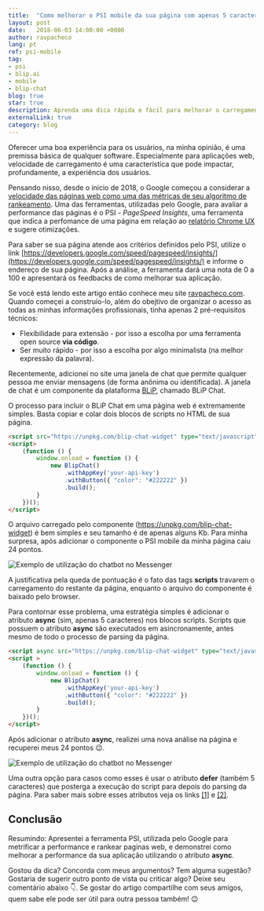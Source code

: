 ```yaml
---
title:  "Como melhorar o PSI mobile da sua página com apenas 5 caracteres."
layout: post
date:   2018-06-03 14:00:00 +0000
author: ravpacheco
lang: pt
ref: psi-mobile
tag: 
- psi
- blip.ai
- mobile
- blip-chat
blog: true
star: true
description: Aprenda uma dica rápida e fácil para melhorar o carregamento e o PSI de sua página web
externalLink: true
category: blog
---
```


Oferecer uma boa experiência para os usuários, na minha opinião, é uma premissa básica de qualquer software. Especialmente para aplicações web, velocidade de carregamento é uma característica que pode impactar, profundamente, a experiência dos usuários.

Pensando nisso, desde o início de 2018, o Google começou a considerar a [velocidade das páginas web como uma das métricas de seu algoritmo de rankeamento](https://webmasters.googleblog.com/2018/01/using-page-speed-in-mobile-search.html?hl=pt-BR&utm_source=PSI&utm_medium=incoming-link&utm_campaign=PSI). Uma das ferramentas, utilizadas pelo Google, para avaliar a performance das páginas é o PSI - _PageSpeed Insights_, uma ferramenta que indica a perfomance de uma página em relação ao [relatório Chrome UX](https://developers.google.com/web/tools/chrome-user-experience-report/) e sugere otimizações.

Para saber se sua página atende aos critérios definidos pelo PSI, utilize o link [https://developers.google.com/speed/pagespeed/insights/](https://developers.google.com/speed/pagespeed/insights/) e informe o endereço de sua página. Após a análise, a ferramenta dará uma nota de 0 a 100 e apresentará os feedbacks de como melhorar sua aplicação.

Se você está lendo este artigo então conhece meu site [ravpacheco.com](http://ravpacheco.com). 
Quando começei a construío-lo, além do obejtivo de organizar o acesso as todas as minhas informações profissionais, tinha apenas 2 pré-requisitos técnicos: 

* Flexibilidade para extensão - por isso a escolha por uma ferramenta open source **via código**.
* Ser muito rápido - por isso a escolha por algo minimalista (na melhor expressão da palavra).

Recentemente, adicionei no site uma janela de chat que permite qualquer pessoa me enviar mensagens (de forma anônima ou identificada). A janela de chat é um componente da plataforma [BLiP](https://blip.ai), chamado BLiP Chat.

O processo para incluir o BLiP Chat em uma página web é extremamente simples. Basta copiar e colar dois blocos de scripts no HTML de sua página.

```html
<script src="https://unpkg.com/blip-chat-widget" type="text/javascript"></script>
<script>
    (function () {
        window.onload = function () {
            new BlipChat()
                .withAppKey('your-api-key')
                .withButton({ "color": "#222222" })
                .build();
        }
    })();
</script>
```

O arquivo carregado pelo componente (https://unpkg.com/blip-chat-widget) é bem simples e seu tamanho é de apenas alguns Kb.
Para minha surpresa, após adicionar o componente o PSI mobile da minha página caiu 24 pontos.

![Exemplo de utilização do chatbot no Messenger](../assets/images/2018-06-03-como-melhorar-psi-mobile/before.png)

A justificativa pela queda de pontuação é o fato das tags **scripts** travarem o carregamento do restante da página, enquanto o arquivo do componente é baixado pelo browser.

Para contornar esse problema, uma estratégia simples é adicionar o atributo **async** (sim, apenas 5 caracteres) nos blocos scripts. Scripts que possuem o atributo **async** são executados em asincronamente, antes mesmo de todo o processo de parsing da página.

```html
<script async src="https://unpkg.com/blip-chat-widget" type="text/javascript"></script>
<script >
    (function () {
        window.onload = function () {
            new BlipChat()
                .withAppKey('your-api-key')
                .withButton({ "color": "#222222" })
                .build();
        }
    })();
</script>
```

Após adicionar o atributo **async**, realizei uma nova análise na página e recuperei meus 24 pontos 😉.

![Exemplo de utilização do chatbot no Messenger](../assets/images/2018-06-03-como-melhorar-psi-mobile/after.png)

Uma outra opção para casos como esses é usar o atributo **defer** (também 5 caracteres) que posterga a execução do script para depois do parsing da página. Para saber mais sobre esses atributos veja os links [[1]](https://www.w3schools.com/tags/att_script_async.asp) e [[2]](https://www.w3schools.com/tags/att_script_defer.asp).

## Conclusão

Resumindo: Apresentei a ferramenta PSI, utilizada pelo Google para metrificar a performance e rankear paginas web, e demonstrei como melhorar a performance da sua aplicação utilizando o atributo **async**.

Gostou da dica? Concorda com meus argumentos? Tem alguma sugestão? Gostaria de sugerir outro ponto de vista ou criticar algo? Deixe seu comentário abaixo 👇. Se gostar do artigo compartilhe com seus amigos, quem sabe ele pode ser útil para outra pessoa também! 😉